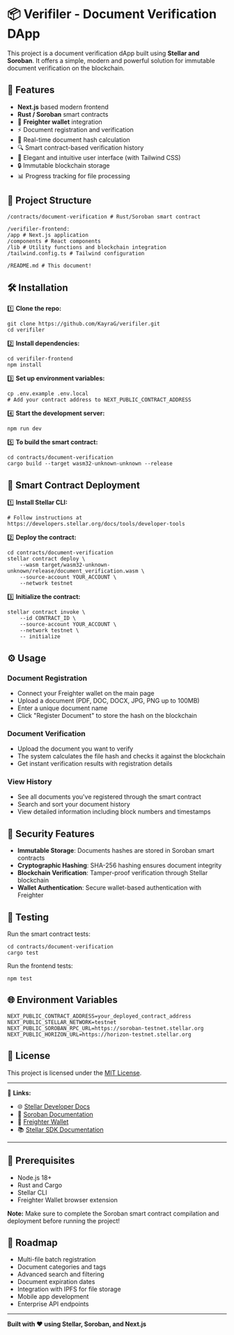 # 📦 Verifiler - Document Verification DApp

This project is a document verification dApp built using **Stellar and Soroban**. It offers a simple, modern and powerful solution for immutable document verification on the blockchain.

## 🚀 Features

- **Next.js** based modern frontend
- **Rust / Soroban** smart contracts
- 🔑 **Freighter wallet** integration
- ⚡ Document registration and verification
- 📄 Real-time document hash calculation
- 🔍 Smart contract-based verification history
- 🎨 Elegant and intuitive user interface (with Tailwind CSS)
- 🔒 Immutable blockchain storage
- 📊 Progress tracking for file processing


## 📂 Project Structure

```shellscript
/contracts/document-verification # Rust/Soroban smart contract

/verifiler-frontend:
/app # Next.js application
/components # React components
/lib # Utility functions and blockchain integration
/tailwind.config.ts # Tailwind configuration

/README.md # This document!
```

## 🛠️ Installation

1️⃣ **Clone the repo:**

```shellscript
git clone https://github.com/KayraG/verifiler.git
cd verifiler
```

2️⃣ **Install dependencies:**

```shellscript
cd verifiler-frontend
npm install
```

3️⃣ **Set up environment variables:**

```shellscript
cp .env.example .env.local
# Add your contract address to NEXT_PUBLIC_CONTRACT_ADDRESS
```

4️⃣ **Start the development server:**

```shellscript
npm run dev
```

5️⃣ **To build the smart contract:**

```shellscript
cd contracts/document-verification
cargo build --target wasm32-unknown-unknown --release
```

## 🔧 Smart Contract Deployment

1️⃣ **Install Stellar CLI:**

```shellscript
# Follow instructions at https://developers.stellar.org/docs/tools/developer-tools
```

2️⃣ **Deploy the contract:**

```shellscript
cd contracts/document-verification
stellar contract deploy \
    --wasm target/wasm32-unknown-unknown/release/document_verification.wasm \
    --source-account YOUR_ACCOUNT \
    --network testnet
```

3️⃣ **Initialize the contract:**

```shellscript
stellar contract invoke \
    --id CONTRACT_ID \
    --source-account YOUR_ACCOUNT \
    --network testnet \
    -- initialize
```

## ⚙️ Usage

### Document Registration

- Connect your Freighter wallet on the main page
- Upload a document (PDF, DOC, DOCX, JPG, PNG up to 100MB)
- Enter a unique document name
- Click "Register Document" to store the hash on the blockchain


### Document Verification

- Upload the document you want to verify
- The system calculates the file hash and checks it against the blockchain
- Get instant verification results with registration details


### View History

- See all documents you've registered through the smart contract
- Search and sort your document history
- View detailed information including block numbers and timestamps


## 🔐 Security Features

- **Immutable Storage**: Documents hashes are stored in Soroban smart contracts
- **Cryptographic Hashing**: SHA-256 hashing ensures document integrity
- **Blockchain Verification**: Tamper-proof verification through Stellar blockchain
- **Wallet Authentication**: Secure wallet-based authentication with Freighter


## 🧪 Testing

Run the smart contract tests:

```shellscript
cd contracts/document-verification
cargo test
```

Run the frontend tests:

```shellscript
npm test
```

## 🌐 Environment Variables

```shellscript
NEXT_PUBLIC_CONTRACT_ADDRESS=your_deployed_contract_address
NEXT_PUBLIC_STELLAR_NETWORK=testnet
NEXT_PUBLIC_SOROBAN_RPC_URL=https://soroban-testnet.stellar.org
NEXT_PUBLIC_HORIZON_URL=https://horizon-testnet.stellar.org
```

## 📄 License

This project is licensed under the [MIT License](LICENSE).


---

🔗 **Links:**

- 🌐 [Stellar Developer Docs](https://developers.stellar.org/docs/)
- 🔧 [Soroban Documentation](https://soroban.stellar.org/docs)
- 💼 [Freighter Wallet](https://freighter.app/)
- 📚 [Stellar SDK Documentation](https://stellar.github.io/js-stellar-sdk/)


---

## 🚨 Prerequisites

- Node.js 18+
- Rust and Cargo
- Stellar CLI
- Freighter Wallet browser extension


**Note:** Make sure to complete the Soroban smart contract compilation and deployment before running the project!

## 🎯 Roadmap

- Multi-file batch registration
- Document categories and tags
- Advanced search and filtering
- Document expiration dates
- Integration with IPFS for file storage
- Mobile app development
- Enterprise API endpoints


---

**Built with ❤️ using Stellar, Soroban, and Next.js**
